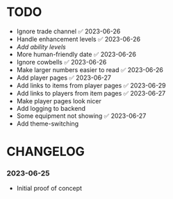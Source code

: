 # TODO

- Ignore trade channel ✅ 2023-06-26
- Handle enhancement levels ✅ 2023-06-26
- _Add ability levels_
- More human-friendly date ✅ 2023-06-26
- Ignore cowbells ✅ 2023-06-26
- Make larger numbers easier to read ✅ 2023-06-26
- Add player pages ✅ 2023-06-27
- Add links to items from player pages ✅ 2023-06-29
- Add links to players from item pages ✅ 2023-06-27
- Make player pages look nicer
- Add logging to backend
- Some equipment not showing ✅ 2023-06-27
- Add theme-switching

# CHANGELOG

### 2023-06-25

- Initial proof of concept
